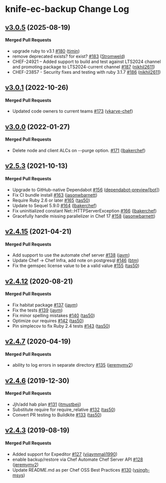 # knife-ec-backup Change Log

<!-- latest_release -->
<!-- latest_release -->

<!-- release_rollup -->
<!-- release_rollup -->

<!-- latest_stable_release -->
## [v3.0.5](https://github.com/chef/knife-ec-backup/tree/v3.0.5) (2025-08-19)

#### Merged Pull Requests
- upgrade ruby to v3.1 [#180](https://github.com/chef/knife-ec-backup/pull/180) ([timin](https://github.com/timin))
- remove deprecated exists? for exist? [#183](https://github.com/chef/knife-ec-backup/pull/183) ([Stromweld](https://github.com/Stromweld))
- CHEF-24921 – Added support to build and test against LTS2024 channel and promoting package to LTS2024-current channel [#187](https://github.com/chef/knife-ec-backup/pull/187) ([nikhil2611](https://github.com/nikhil2611))
- CHEF-23857 - Security fixes and testing with ruby 3.1.7 [#186](https://github.com/chef/knife-ec-backup/pull/186) ([nikhil2611](https://github.com/nikhil2611))
<!-- latest_stable_release -->

## [v3.0.1](https://github.com/chef/knife-ec-backup/tree/v3.0.1) (2022-10-26)

#### Merged Pull Requests
- Updated code owners to current teams [#173](https://github.com/chef/knife-ec-backup/pull/173) ([vkarve-chef](https://github.com/vkarve-chef))

## [v3.0.0](https://github.com/chef/knife-ec-backup/tree/v3.0.0) (2022-01-27)

#### Merged Pull Requests
- Delete node and client ALCs on --purge option. [#171](https://github.com/chef/knife-ec-backup/pull/171) ([lbakerchef](https://github.com/lbakerchef))

## [v2.5.3](https://github.com/chef/knife-ec-backup/tree/v2.5.3) (2021-10-13)

#### Merged Pull Requests
- Upgrade to GitHub-native Dependabot [#156](https://github.com/chef/knife-ec-backup/pull/156) ([dependabot-preview[bot]](https://github.com/dependabot-preview[bot]))
- Fix CI bundle install [#163](https://github.com/chef/knife-ec-backup/pull/163) ([jasonwbarnett](https://github.com/jasonwbarnett))
- Require Ruby 2.6 or later [#165](https://github.com/chef/knife-ec-backup/pull/165) ([tas50](https://github.com/tas50))
- Update to Sequel 5.9.0 [#164](https://github.com/chef/knife-ec-backup/pull/164) ([lbakerchef](https://github.com/lbakerchef))
- Fix uninitialized constant Net::HTTPServerException [#166](https://github.com/chef/knife-ec-backup/pull/166) ([lbakerchef](https://github.com/lbakerchef))
- Gracefully handle missing parallelizer in Chef 17 [#158](https://github.com/chef/knife-ec-backup/pull/158) ([jasonwbarnett](https://github.com/jasonwbarnett))

## [v2.4.15](https://github.com/chef/knife-ec-backup/tree/v2.4.15) (2021-04-21)

#### Merged Pull Requests
- Add support to use the automate chef server [#138](https://github.com/chef/knife-ec-backup/pull/138) ([jaym](https://github.com/jaym))
- Update Chef -&gt; Chef Infra, add note on postgresql [#146](https://github.com/chef/knife-ec-backup/pull/146) ([btm](https://github.com/btm))
- Fix the gemspec license value to be a valid value [#155](https://github.com/chef/knife-ec-backup/pull/155) ([tas50](https://github.com/tas50))

## [v2.4.12](https://github.com/chef/knife-ec-backup/tree/v2.4.12) (2020-08-21)

#### Merged Pull Requests
- Fix habitat package [#137](https://github.com/chef/knife-ec-backup/pull/137) ([jaym](https://github.com/jaym))
- Fix the tests [#139](https://github.com/chef/knife-ec-backup/pull/139) ([jaym](https://github.com/jaym))
- Fix minor spelling mistakes [#140](https://github.com/chef/knife-ec-backup/pull/140) ([tas50](https://github.com/tas50))
- Optimize our requires [#142](https://github.com/chef/knife-ec-backup/pull/142) ([tas50](https://github.com/tas50))
- Pin simplecov to fix Ruby 2.4 tests [#143](https://github.com/chef/knife-ec-backup/pull/143) ([tas50](https://github.com/tas50))

## [v2.4.7](https://github.com/chef/knife-ec-backup/tree/v2.4.7) (2020-04-19)

#### Merged Pull Requests
- ability to log errors in separate directory [#135](https://github.com/chef/knife-ec-backup/pull/135) ([jeremymv2](https://github.com/jeremymv2))

## [v2.4.6](https://github.com/chef/knife-ec-backup/tree/v2.4.6) (2019-12-30)

#### Merged Pull Requests
- Jjh/add hab plan [#131](https://github.com/chef/knife-ec-backup/pull/131) ([itmustbejj](https://github.com/itmustbejj))
- Substitute require for require_relative [#132](https://github.com/chef/knife-ec-backup/pull/132) ([tas50](https://github.com/tas50))
- Convert PR testing to Buildkite [#133](https://github.com/chef/knife-ec-backup/pull/133) ([tas50](https://github.com/tas50))

## [v2.4.3](https://github.com/chef/knife-ec-backup/tree/v2.4.3) (2019-08-19)

#### Merged Pull Requests
- Added support for Expeditor [#127](https://github.com/chef/knife-ec-backup/pull/127) ([vijaymmali1990](https://github.com/vijaymmali1990))
- enable backup/restore via Chef Automate Chef Server API [#128](https://github.com/chef/knife-ec-backup/pull/128) ([jeremymv2](https://github.com/jeremymv2))
- Update README.md as per Chef OSS Best Practices [#130](https://github.com/chef/knife-ec-backup/pull/130) ([vsingh-msys](https://github.com/vsingh-msys))